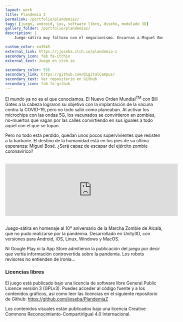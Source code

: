 ```yaml
---
layout: work
title: Plandemia Z
permalink: /portfolio/plandemiaz/
tags: [juego, android, ios, software libre, diseño, modelado 3D]
gallery_folder: /portfolio/plandemiaz/
description: |
    Juego-sátira muy faltoso con el negacionismo. Encarnas a Miguel Bosé huyendo de Bill Gates y sus hordas de zombies.

custom_color: ea3545
external_link: https://jjoseba.itch.io/plandemia-z
secondary_icon: fab fa-itchio
external_text: Juego en itch.io

secondary_color: 555
secondary_link: https://github.com/DigitalCampus/
secondary_text: Ver repositorio en GitHub
secondary_icon: fab fa-github
---
```


El mundo ya no es el que conocíamos. El Nuevo Orden Mundial<sup>TM</sup> con Bill Gates a la cabeza lograron su objetivo con la implantación de la vacuna contra la COVID-19, pero no todo salió como planeaban. Al activar los microchips con las ondas 5G, los vacunados se convirtieron en zombies, no-muertos que vagan por las calles convirtiendo en sus iguales a todo aquel con el que se topan.

Pero no todo esta perdido, quedan unos pocos supervivientes que resisten a la barbarie. El destino de la humanidad está en los pies de su última esperanza: Miguel Bosé. ¿Será capaz de escapar del ejército zombie coronavírico? 

<br>
<iframe frameborder="0" src="https://itch.io/embed/800967?bg_color=050505&amp;fg_color=faf9f9&amp;link_color=ea3545&amp;border_color=333333" width="552" height="167" style="margin:auto;display:block;"><a href="https://jjoseba.itch.io/plandemia-z">Plandemia Z by Anarres</a></iframe>
<br>

Juego-sátira en homenaje al 10º aniversario de la Marcha Zombie de Alcalá, que no pudo realizarse por la pandemia. Desarrollado en Unity3D, con versiones para Android, iOS, Linux, Windows y MacOS. 

Ni Google Play ni la App Store admitieron la publicación del juego por decir que vertía información controvertida sobre la pandemia. Los robots revisores no entienden de ironía...


### Licencias libres 

El juego está publicado bajo una licencia de software libre General Public Licence versión 3 (GPLv3). Puedes acceder al código fuente y a los contenidos gráficos, así como leer las licencias en el siguiente repositorio de Github: https://github.com/jjoseba/PlandemiaZ

Los contenidos visuales están publicados bajo una licencia Creative Commons Reconocimiento-CompartirIgual 4.0 Internacional. 

